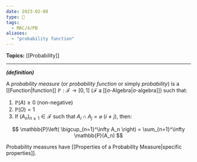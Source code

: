 ```yaml
---
date: 2023-02-08
type: 🧠
tags:
  - MAC/4/PB
aliases:
  - "probability function"
---
```


**Topics:** [[Probability]]

---

_**(definition)**_

A _probability measure_ (or _probability function_ or simply _probability_) is a [[Function|function]] $\mathbb{P} : \mathscr{F} \to [0,1]$ ($\mathscr{F}$ a [[σ-Algebra|σ-algebra]]) such that:

1. $\mathbb{P}(A) \geq 0$ (non-negative)
2. $\mathbb{P}(\Omega) = 1$
3. If $(A_n)_{n \geq 1} \in \mathscr{F}$ such that $A_i \cap A_j = \varnothing$ ($i \neq j$), then:

$$
\mathbb{P}\left( \bigcup_{n=1}^\infty A_n \right) = \sum_{n=1}^\infty \mathbb{P}(A_n)
$$

Probability measures have [[Properties of a Probability Measure|specific properties]].
